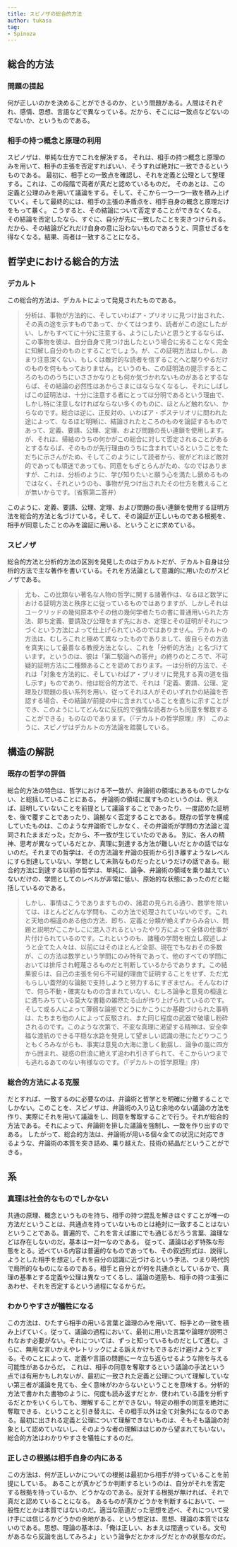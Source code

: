 ```yaml
---
title: スピノザの総合的方法
author: tukasa
tag: 
- Spinoza
---
```

## 総合的方法

### 問題の提起

何が正しいのかを決めることができるのか、という問題がある。人間はそれぞれ、感情、思想、言語などで異なっている。だから、そこには一致点などないのでないか、というものである。

### 相手の持つ概念と原理の利用

スピノザは、単純な仕方でこれを解決する。 それは、相手の持つ概念と原理のみを用いて、相手の主張を否定すればいい、そうすれば絶対に一致できるというものである。 最初に、相手との一致点を確認し、それを定義と公理として整理する。これは、この段階で両者が真だと認めているものだ。 そのあとは、この定義と公理のみを用いて議論をする。そして、そこから一つ一つ一致を積み上げていく。そして最終的には、相手の主張の矛盾点を、相手自身の概念と原理だけをもって暴く。 こうすると、その結論について否定することができなくなる。その結論を否定したなら、すぐに、自分が先に一致したことを突きつけられる。だから、その結論がどれだけ自身の意に沿わないものであろうと、同意せざるを得なくなる。結果、両者は一致することになる。

## 哲学史における総合的方法

### デカルト

この総合的方法は、デカルトによって発見されたものである。

>分析は、事物が方法的に、そしていわばア・プリオリに見つけ出された、その真の途を示すものであって、かくてはつまり、読者がこの途にしたがい、しかもすべてに十分に注意する、ようにしたいと思うとするならば、この事物を彼は、自分自身で見つけ出したという場合に劣ることなく完全に知解し自分のものとすることでしょう。が、この証明方法はしかし、あまり注意深くない、もしくは敵対的な読者を信ずることへと駆りやるだけのものを何ももっておりません。というのも、この証明法の提示するところのもののうちにいささかなりとも何か気づかれないものがあるとするならば、その結論の必然性はあからさまにはならなくなるし、それにしばしばこの証明法は、十分に注意する者にとっては分明であるという理由で、しかし特に注意しなければならない多くのものに、ほとんど触れない、からなのです。総合は逆に、正反対の、いわばア・ポステリオリに問われた途によって、なるほど明晰に、結論されたところのものを論証するものであって、定義、要請、公理、定理、および問題の長い連鎖を使用します。が、それは、帰結のうちの何かがこの総合に対して否定されることがあるとするならば、そのものが先行理由のうちに含まれているということをただちに示さんがため、そしてこのようにして読者から、彼がどれほど敵対的であっても頑迷であっても、同意をもぎとらんがため、なのではありますが、これは、分析のように、学び知りたいと願う心を満たし鎮めるものではなく、それというのも、事物が見つけ出されたその仕方を教えることが無いからです。（省察第二答弁）

このように、定義、要請、公理、定理、および問題の長い連鎖を使用する証明方法を総合的方法と名づけている。そして、その論証が正しいものである根拠を、相手が同意したことのみを論証に用いる、ということに求めている。

### スピノザ

総合的方法と分析的方法の区別を発見したのはデカルトだが、デカルト自身は分析的方法で主な著作を書いている。それを方法論として意識的に用いたのがスピノザである。

>尤も、この比類ない著名な人物の哲学に関する諸著作は、なるほど数学における証明方法と秩序とに従っているものではありますが、しかしそれはユークリッドの幾何原本やその他の幾何学者たちの書に普通用いられた方法、即ち定義、要請及び公理をまず先におき、定理とその証明がそれにつづくという方法によって仕上げられているのではありません。デカルトの方法は、むしろこれと極めて異なったものでありまして、彼自らその方法を真実にして最善なる教授方法となし、これを「分析的方法」と名づけています。というのは、彼は「第二駁論への答弁」の終りのところで、不可疑的証明方法に二種類あることを認めております。一は分析的方法で、それは「対象を方法的に、そしていわばア・プリオリに発見する真の道を指し示す」ものであり、他は総合的方法で、それは「定義、要請、公理、定理及び問題の長い系列を用い、従ってそれは人がそのいずれかの結論を否認する場合、その結論が前提の中に含まれていることを直ちに示すことができ、このようにしてどんなに反抗的で強情な読者からも同意を奪取することができる」ものなのであります。（『デカルトの哲学原理』序）
このように、スピノザはデカルトの方法論を踏襲している。

## 構造の解説

### 既存の哲学の評価

総合的方法の特色は、哲学における不一致が、弁論術の領域にあるものでしかない、と総括していることにある。 弁論術の領域に属すものというのは、例えば、証明していないことを前提として議論することであったり、一度認めた証明を、後で覆すことであったり、論拠なく否定することである。既存の哲学を構成していたものは、このような弁論術でしかなく、その弁論術が学問の方法論と混同されたままだった。だから、不一致が生じていたのである。 別に、各人の精神、思考が異なっているだとか、真理に到達する方法が難しいだとかの話ではないのだ。それまでの哲学は、その方法論を弁論の技術から引き離すようなレベルにすら到達していない、学問として未熟なものだったというだけの話である。総合的方法に到達する以前の哲学は、単純に、論争、弁論術の領域を乗り越えていないだけの、学問としてのレベルが非常に低い、原始的な状態にあったのだと総括しているのである。

>しかし、事情はこうでありますものの、諸君の見られる通り、数学を除いては、ほとんどどんな学問も、この方法で処理されていないのです。これと天地の相違のある他の方法、即ち、定義と分類が絶えずからみ合い、問題と説明がここかしこに混入されるといったやり方によって全体の仕事が片付けられているのです。これというのも、諸種の学問を樹立し叙述しようと企てた人々は、以前にはそのほとんど全部、現在でもなおその多数が、この方法は数学という学問にのみ特有であって、他のすべての学問においては排斥され軽蔑さるものだと判断しているからであります。この結果彼らは、自己の主張を何ら不可疑的理由で証明することをせず、ただ尤もらしい蓋然的な論拠で支持しようと努力するにすぎません。そんなわけで、何ら不動・確実なものの含まれていない、むしろ論争と意見の相違とに満ちみちている莫大な書籍の雑然たる山が作り上げられているのです。そして或る人によって薄弱な論拠でどうにかこうにか基礎づけられた事柄は、たちまち他の人によって反駁され、また同じ程度の武器で破壊し粉砕されるのです。このような次第で、不変な真理に渇望する精神は、安全幸福な渡航のできる平穏な水路を発見して望ましい認識の港にたどりつこうともくろみながらも、事実は意見の大海に激しく動揺し、論争の嵐に四方から囲まれ、疑惑の巨浪に絶えず追われ引きずられて、そこからいつまでも逃れるあてのない有様なのです。（『デカルトの哲学原理』序）

### 総合的方法による克服

だとすれば、一致するのに必要なのは、弁論術と哲学とを明確に分離することでしかない。このことを、スピノザは、弁論術の入り込む余地のない議論の方法を作り、実際にそれを用いて議論をし、同意を奪取することで行う。それが総合的方法である。それによって、弁論術を排した議論を強制し、一致を作り出すのである。 したがって、総合的方法は、弁論術が用いる個々全ての状況に対応できるような、弁論術の本質を突き詰め、乗り越えた、技術の結晶だということができる。

## 系

### 真理は社会的なものでしかない

共通の原理、概念というものを持ち、相手の持つ混乱を解きほぐすことが唯一の方法だということは、共通点を持っていないものとは絶対に一致することはないということである。普遍的で、これを言えば誰にでも通じるだろう言葉、論理などは存在しないのだ。基本は一対一なのである。 従って、議論は必ず特殊な形態をとる。述べている内容は普遍的なものであっても、その叙述形式は、説得しようとした相手を想定しそれを自分の認識に近づけるという手法、つまり時代的で局所的なものになるのである。相手と自分とが何を共通点としているかで、真理の基準とする定義や公理は異なってくるし、議論の道筋も、相手の持つ主張にあわせ、それを否定するという過程になるからだ。

### わかりやすさが犠牲になる

この方法は、ひたすら相手の用いる言葉と論理のみを用いて、相手との一致を積み上げていく。従って、議論の過程において、最初に用いた言葉や論理が説明されなおす必要がない。それについては、ずっと知っているものだとして進む。さらに、無用な言いかえやレトリックによる訴えかけもできるだけ避けようとする。そのことによって、定義や言語の問題に一々立ち返らせるような隙を与える可能性があるからだ。 これは、相手の同意を奪取するという議論の手法という点では有用かもしれないが、最初に一致された定義と公理について理解していない第三者が議論を見ても、全く意味がわからないということを意味する。分析的方法で書かれた書物のように、何度も読み返すだとか、使われている語を分析するだとかをいくらしても、理解することができない。特定の相手の同意を絶対に奪取できる、ということと引き替えに、その相手以外は全て対象外になるのである。最初に出される定義と公理について理解できないものは、そもそも議論の対象として認めていないし、そのような者の理解ははじめから望まれてもいない。総合的方法はわかりやすさを犠牲にするのだ。

### 正しさの根拠は相手自身の内にある

この方法は、何が正しいかについての根拠は最初から相手が持っていることを前提にしている。 あることが真かどうか判断するというのは、自分がそれを否定する根拠を持っているか、どうかなのである。反対する根拠が無ければ、それで真だと認めていることになる。 あるものが真かどうかを判断するにおいて、一般性だとかは本質ではないのだ。適当な筋道だった思想を述べ、それについて受け手には信じるかどうかの余地がある、という想定は、思想、理論の本質ではないのである。思想、理論の基本は、「俺は正しい、おまえは間違っている。文句があるなら反論を出してみろよ」という論争だとかオルグだとかの状態なのだ。